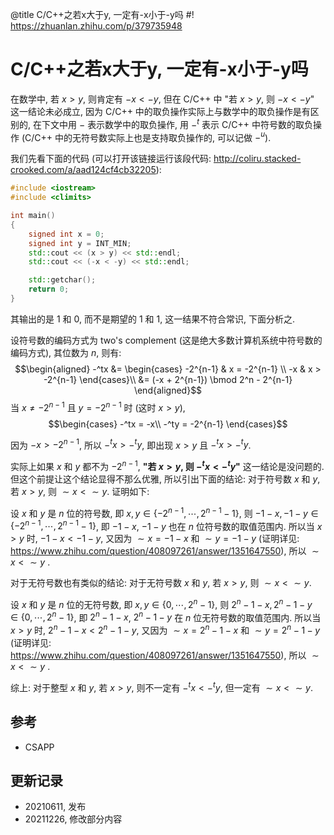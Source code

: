 @title C/C++之若x大于y, 一定有-x小于-y吗
#! https://zhuanlan.zhihu.com/p/379735948
# C/C++之若x大于y, 一定有-x小于-y吗

在数学中, 若 $x > y$, 则肯定有 $-x < -y$, 但在 C/C++ 中 "若 $x > y$, 则 $-x < -y$" 这一结论未必成立, 因为 C/C++ 中的取负操作实际上与数学中的取负操作是有区别的, 在下文中用 $-$ 表示数学中的取负操作, 用 $-^t$ 表示 C/C++ 中符号数的取负操作 (C/C++ 中的无符号数实际上也是支持取负操作的, 可以记做 $-^u$). 

我们先看下面的代码 (可以打开该链接运行该段代码: <http://coliru.stacked-crooked.com/a/aad124cf4cb32205>):

```c++
#include <iostream>
#include <climits>

int main()
{
    signed int x = 0;
    signed int y = INT_MIN;
    std::cout << (x > y) << std::endl;
    std::cout << (-x < -y) << std::endl;

    std::getchar();
    return 0;
}
```
其输出的是 1 和 0, 而不是期望的 1 和 1, 这一结果不符合常识, 下面分析之.

设符号数的编码方式为 two's complement (这是绝大多数计算机系统中符号数的编码方式), 其位数为 $n$, 则有:
$$\begin{aligned}
-^tx 
&= \begin{cases}
    -2^{n-1} & x = -2^{n-1} \\
    -x       & x > -2^{n-1}
    \end{cases}\\
&= (-x + 2^{n-1}) \bmod 2^n - 2^{n-1}
\end{aligned}$$
当 $x \neq -2^{n-1}$ 且 $y = -2^{n-1}$ 时 (这时 $x > y$), 
$$\begin{cases}
-^tx = -x\\
-^ty = -2^{n-1}
\end{cases}$$

因为 $-x > -2^{n-1}$, 所以  $-^tx > -^ty$, 即出现 $x > y$ 且 $-^tx > -^ty$. 

实际上如果 $x$ 和 $y$ 都不为 $-2^{n-1}$, **"若 $x > y$, 则 $-^t x < -^t y$"** 这一结论是没问题的. 但这个前提让这个结论显得不那么优雅, 所以引出下面的结论: 对于符号数 $x$ 和 $y$, 若 $x > y$, 则 $\sim x < \sim y$. 证明如下:

设 $x$ 和 $y$ 是 $n$ 位的符号数, 即 $x, y \in \{-2^{n-1}, \cdots, 2^{n-1} - 1\}$, 则 $-1 - x, -1 - y \in \{-2^{n-1}, \cdots, 2^{n-1} - 1\}$, 即 $-1 - x$, $-1 - y$ 也在 $n$ 位符号数的取值范围内. 所以当 $x > y$ 时, $-1 - x < -1 - y$, 又因为 $\sim x = -1 - x$ 和 $\sim y = -1 - y$ (证明详见: <https://www.zhihu.com/question/408097261/answer/1351647550>), 所以 $\sim x < \sim y$ .

对于无符号数也有类似的结论: 对于无符号数 $x$ 和 $y$, 若 $x > y$, 则 $\sim x < \sim y$. 

设 $x$ 和 $y$ 是 $n$ 位的无符号数, 即 $x, y \in \{0, \cdots, 2^n - 1\}$, 则 $2^n - 1 - x,  2^n - 1 - y \in \{0, \cdots, 2^n - 1\}$, 即 $2^n - 1 - x$, $2^n - 1 - y$ 在 $n$ 位无符号数的取值范围内. 所以当 $x > y$ 时, $2^n - 1 - x < 2^n - 1 - y$, 又因为 $\sim x = 2^n - 1 - x$ 和 $\sim y = 2^n - 1 - y$ (证明详见: <https://www.zhihu.com/question/408097261/answer/1351647550>), 所以 $\sim x < \sim y$ .

综上: 对于整型 $x$ 和 $y$, 若 $x > y$, 则不一定有  $-^t x < -^t y$, 但一定有 $\sim x < \sim y$.

## 参考
- CSAPP

## 更新记录
- 20210611, 发布
- 20211226, 修改部分内容
